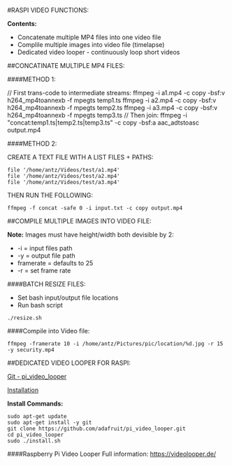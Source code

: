 #RASPI VIDEO FUNCTIONS:

**Contents:**

* Concatenate multiple MP4 files into one video file
* Complile multiple images into video file (timelapse)
* Dedicated video looper - continuously loop short videos


##CONCATINATE MULTIPLE MP4 FILES:

####METHOD 1:

// First trans-code to intermediate streams:
ffmpeg -i a1.mp4 -c copy -bsf:v h264_mp4toannexb -f mpegts temp1.ts
ffmpeg -i a2.mp4 -c copy -bsf:v h264_mp4toannexb -f mpegts temp2.ts
ffmpeg -i a3.mp4 -c copy -bsf:v h264_mp4toannexb -f mpegts temp3.ts
// Then join:
ffmpeg -i "concat:temp1.ts|temp2.ts|temp3.ts" -c copy -bsf:a aac_adtstoasc output.mp4


####METHOD 2:

CREATE A TEXT FILE WITH A LIST FILES + PATHS:
```
file '/home/antz/Videos/test/a1.mp4'
file '/home/antz/Videos/test/a2.mp4'
file '/home/antz/Videos/test/a3.mp4'
```
THEN RUN THE FOLLOWING:
```
ffmpeg -f concat -safe 0 -i input.txt -c copy output.mp4
```

##COMPILE MULTIPLE IMAGES INTO VIDEO FILE:

**Note:** Images must have height/width both devisible by 2:

* -i = input files path
* -y = output file path
* framerate = defaults to 25
* -r = set frame rate


####BATCH RESIZE FILES:

* Set bash input/output file locations
* Run bash script
```
./resize.sh
```

####Compile into Video file:
```
ffmpeg -framerate 10 -i /home/antz/Pictures/pic/location/%d.jpg -r 15 -y security.mp4
```


##DEDICATED VIDEO LOOPER FOR RASPI:


[Git - pi_video_looper](https://github.com/adafruit/pi_video_looper)


[Installation](https://learn.adafruit.com/raspberry-pi-video-looper/installation)


**Install Commands:**
```
sudo apt-get update
sudo apt-get install -y git
git clone https://github.com/adafruit/pi_video_looper.git
cd pi_video_looper
sudo ./install.sh
```

####Raspberry Pi Video Looper
Full information:
https://videolooper.de/